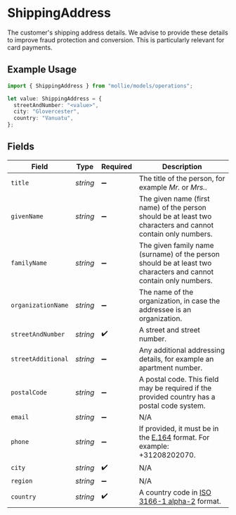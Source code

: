 # ShippingAddress

The customer's shipping address details. We advise to provide these details to improve fraud protection and conversion. This is particularly relevant for card payments.

## Example Usage

```typescript
import { ShippingAddress } from "mollie/models/operations";

let value: ShippingAddress = {
  streetAndNumber: "<value>",
  city: "Glovercester",
  country: "Vanuatu",
};
```

## Fields

| Field                                                                                                            | Type                                                                                                             | Required                                                                                                         | Description                                                                                                      |
| ---------------------------------------------------------------------------------------------------------------- | ---------------------------------------------------------------------------------------------------------------- | ---------------------------------------------------------------------------------------------------------------- | ---------------------------------------------------------------------------------------------------------------- |
| `title`                                                                                                          | *string*                                                                                                         | :heavy_minus_sign:                                                                                               | The title of the person, for example *Mr.* or *Mrs.*.                                                            |
| `givenName`                                                                                                      | *string*                                                                                                         | :heavy_minus_sign:                                                                                               | The given name (first name) of the person should be at least two characters and cannot contain only numbers.     |
| `familyName`                                                                                                     | *string*                                                                                                         | :heavy_minus_sign:                                                                                               | The given family name (surname) of the person should be at least two characters and cannot contain only numbers. |
| `organizationName`                                                                                               | *string*                                                                                                         | :heavy_minus_sign:                                                                                               | The name of the organization, in case the addressee is an organization.                                          |
| `streetAndNumber`                                                                                                | *string*                                                                                                         | :heavy_check_mark:                                                                                               | A street and street number.                                                                                      |
| `streetAdditional`                                                                                               | *string*                                                                                                         | :heavy_minus_sign:                                                                                               | Any additional addressing details, for example an apartment number.                                              |
| `postalCode`                                                                                                     | *string*                                                                                                         | :heavy_minus_sign:                                                                                               | A postal code. This field may be required if the provided country has a postal code system.                      |
| `email`                                                                                                          | *string*                                                                                                         | :heavy_minus_sign:                                                                                               | N/A                                                                                                              |
| `phone`                                                                                                          | *string*                                                                                                         | :heavy_minus_sign:                                                                                               | If provided, it must be in the [E.164](https://en.wikipedia.org/wiki/E.164) format. For example: +31208202070.   |
| `city`                                                                                                           | *string*                                                                                                         | :heavy_check_mark:                                                                                               | N/A                                                                                                              |
| `region`                                                                                                         | *string*                                                                                                         | :heavy_minus_sign:                                                                                               | N/A                                                                                                              |
| `country`                                                                                                        | *string*                                                                                                         | :heavy_check_mark:                                                                                               | A country code in [ISO 3166-1 alpha-2](https://en.wikipedia.org/wiki/ISO_3166-1_alpha-2) format.                 |